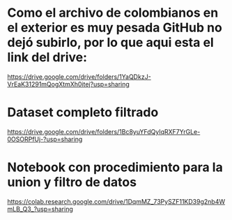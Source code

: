 # Como el archivo de colombianos en el exterior es muy pesada GitHub no dejó subirlo, por lo que aqui esta el link del drive: 
https://drive.google.com/drive/folders/1YaQDkzJ-VrEaK31291mQogXtmXh0itej?usp=sharing
# Dataset completo filtrado
https://drive.google.com/drive/folders/1Bc8yuYFdQyIqRXF7YrGLe-0OSORPfUj-?usp=sharing


# Notebook con procedimiento para la union y filtro de datos
https://colab.research.google.com/drive/1DqmMZ_73PySZF11KD39g2nb4WmLB_Q3_?usp=sharing
